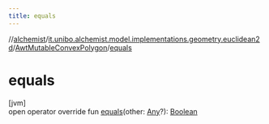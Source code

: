 ```yaml
---
title: equals
---
```

//[alchemist](../../../index.html)/[it.unibo.alchemist.model.implementations.geometry.euclidean2d](../index.html)/[AwtMutableConvexPolygon](index.html)/[equals](equals.html)



# equals



[jvm]\
open operator override fun [equals](equals.html)(other: [Any](https://kotlinlang.org/api/latest/jvm/stdlib/kotlin/-any/index.html)?): [Boolean](https://kotlinlang.org/api/latest/jvm/stdlib/kotlin/-boolean/index.html)




